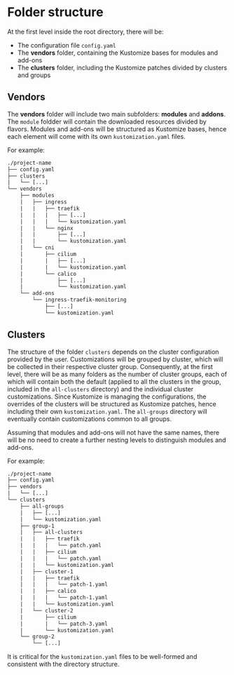 # Folder structure

At the first level inside the root directory, there will be:

- The configuration file `config.yaml`
- The **vendors** folder, containing the Kustomize bases for modules and add-ons
- The **clusters** folder, including the Kustomize patches divided by clusters and groups

## Vendors

The **vendors** folder will include two main subfolders: **modules** and **addons**.
The `module` foldder will contain the downloaded resources divided by flavors. Modules and add-ons will be structured
as Kustomize bases, hence each element will come with its own `kustomization.yaml` files.

For example:

```txt
./project-name
├── config.yaml
├── clusters
|   └── [...]
└── vendors
    ├── modules
    |   ├── ingress
    |   |   ├── traefik
    |   |   |   ├── [...]
    |   |   |   └── kustomization.yaml
    |   |   └── nginx
    |   |       ├── [...]
    |   |       └── kustomization.yaml
    |   └── cni
    |       ├── cilium
    |       |   ├── [...]
    |       |   └── kustomization.yaml
    |       └── calico
    |           ├── [...]
    |           └── kustomization.yaml
    └── add-ons
        └── ingress-traefik-monitoring
            ├── [...]
            └── kustomization.yaml
```

## Clusters

The structure of the folder `clusters` depends on the cluster configuration provided by the user.
Customizations will be grouped by cluster, which will be collected in their respective cluster group.
Consequently, at the first level, there will be as many folders as the number of cluster groups, each of which
will contain both the default (applied to all the clusters in the group, included in the `all-clusters` directory)
and the individual cluster customizations. Since Kustomize is managing the configurations, the overrides of the clusters
will be structured as Kustomize patches, hence including their own `kustomization.yaml`.
The `all-groups` directory will eventually contain customizations common to all groups.

Assuming that modules and add-ons will not have the same names, there will be no need to create a further nesting levels
to distinguish modules and add-ons.

For example:

```txt
./project-name
├── config.yaml
├── vendors
|   └── [...]
└── clusters
    ├── all-groups
    |   ├── [...]
    |   └── kustomization.yaml
    ├── group-1
    |   ├── all-clusters
    |   |   ├── traefik
    |   |   |   └── patch.yaml
    |   |   ├── cilium
    |   |   |   └── patch.yaml
    |   |   └── kustomization.yaml
    |   ├── cluster-1
    |   |   ├── traefik
    |   |   |   └── patch-1.yaml
    |   |   ├── calico
    |   |   |   └── patch-1.yaml
    |   |   └── kustomization.yaml
    |   └── cluster-2
    |       ├── cilium
    |       |   └── patch-3.yaml
    |       └── kustomization.yaml
    └── group-2
        └── [...]
```

It is critical for the `kustomization.yaml` files to be well-formed and consistent with the directory structure.

